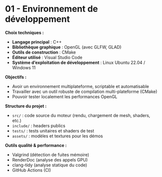 # 01 - Environnement de développement

**Choix techniques :**

- **Langage principal** : C++
- **Bibliothèque graphique** : OpenGL (avec GLFW, GLAD)
- **Outils de construction** : CMake
- **Éditeur utilisé** : Visual Studio Code
- **Système d’exploitation de développement** : Linux Ubuntu 22.04 / Windows 11

**Objectifs :**

- Avoir un environnement multiplateforme, scriptable et automatisable
- Travailler avec un outil robuste de compilation multi-plateforme (CMake)
- Pouvoir tester localement les performances OpenGL

**Structure du projet :**

- `src/` : code source du moteur (rendu, chargement de mesh, shaders, etc.)
- `include/` : headers publics
- `tests/` : tests unitaires et shaders de test
- `assets/` : modèles et textures pour les démos

**Outils qualité & performance :**

- Valgrind (détection de fuites mémoire)
- RenderDoc (analyse des appels GPU)
- clang-tidy (analyse statique du code)
- GitHub Actions (CI)